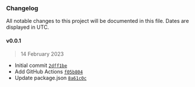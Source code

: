 ### Changelog

All notable changes to this project will be documented in this file. Dates are displayed in UTC.

#### v0.0.1

> 14 February 2023

- Initial commit [`2dff1be`](https://github.com/fireblocks/fireblocks-json-rpc/commit/2dff1bead8ed7eeed7493571ad5dc90dbaff6ff2)
- Add GitHub Actions [`f05b804`](https://github.com/fireblocks/fireblocks-json-rpc/commit/f05b804962aa2e98eec05cf47b118a986f65e440)
- Update package.json [`8a61c0c`](https://github.com/fireblocks/fireblocks-json-rpc/commit/8a61c0cb769d5bdafd2c8588d67e9deed0c4fff8)

